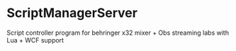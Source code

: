 # ScriptManagerServer
Script controller program for behringer x32 mixer + Obs streaming labs with Lua + WCF support
